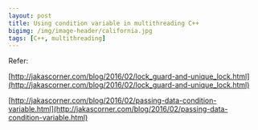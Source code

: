 ```yaml
---
layout: post
title: Using condition variable in multithreading C++
bigimg: /img/image-header/california.jpg
tags: [C++, multithreading]
---
```






Refer:

[http://jakascorner.com/blog/2016/02/lock_guard-and-unique_lock.html](http://jakascorner.com/blog/2016/02/lock_guard-and-unique_lock.html)

[http://jakascorner.com/blog/2016/02/passing-data-condition-variable.html](http://jakascorner.com/blog/2016/02/passing-data-condition-variable.html)